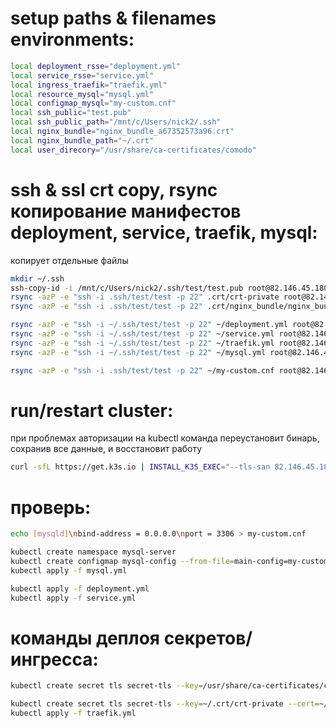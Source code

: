 # setup paths & filenames environments:
```bash
local deployment_rsse="deployment.yml"
local service_rsse="service.yml"
local ingress_traefik="traefik.yml"
local resource_mysql="mysql.yml"
local configmap_mysql="my-custom.cnf"
local ssh_public="test.pub"
local ssh_public_path="/mnt/c/Users/nick2/.ssh"
local nginx_bundle="nginx_bundle_a67352573a96.crt"
local nginx_bundle_path="~/.crt"
local user_direcory="/usr/share/ca-certificates/comodo"
```

# ssh & ssl crt copy, rsync копирование манифестов deployment, service, traefik, mysql: 
копирует отдельные файлы
```bash
mkdir ~/.ssh
ssh-copy-id -i /mnt/c/Users/nick2/.ssh/test/test.pub root@82.146.45.180
rsync -azP -e "ssh -i .ssh/test/test -p 22" .crt/crt-private root@82.146.45.180:~/.crt/crt-private
rsync -azP -e "ssh -i .ssh/test/test -p 22" .crt/nginx_bundle/nginx_bundle_* root@82.146.45.180:~/.crt/nginx_bundle/nginx_bundle_*

rsync -azP -e "ssh -i ~/.ssh/test/test -p 22" ~/deployment.yml root@82.146.45.180:~/deployment.yml
rsync -azP -e "ssh -i ~/.ssh/test/test -p 22" ~/service.yml root@82.146.45.180:~/service.yml
rsync -azP -e "ssh -i ~/.ssh/test/test -p 22" ~/traefik.yml root@82.146.45.180:~/traefik.yml
rsync -azP -e "ssh -i ~/.ssh/test/test -p 22" ~/mysql.yml root@82.146.45.180:~/mysql.yml

rsync -azP -e "ssh -i .ssh/test/test -p 22" ~/my-custom.cnf root@82.146.45.180:~/my-custom.cnf
```

# run/restart cluster: 
при проблемах авторизации на kubectl команда переустановит бинарь, сохранив все данные, и восстановит работу
```bash
curl -sfL https://get.k3s.io | INSTALL_K3S_EXEC="--tls-san 82.146.45.180" sh -
```

# проверь:
```bash
echo [mysqld]\nbind-address = 0.0.0.0\nport = 3306 > my-custom.cnf

kubectl create namespace mysql-server
kubectl create configmap mysql-config --from-file=main-config=my-custom.cnf -n default
kubectl apply -f mysql.yml

kubectl apply -f deployment.yml
kubectl apply -f service.yml
```

# команды деплоя секретов/ингресса:
```bash
kubectl create secret tls secret-tls --key=/usr/share/ca-certificates/comodo/crt-private --cert=/usr/share/ca-certificates/comodo/nginx_bundle/nginx_bundle_a67352573a96.crt
```
```bash
kubectl create secret tls secret-tls --key=~/.crt/crt-private --cert=~/.crt/nginx_bundle/nginx_bundle_a67352573a96.crt
kubectl apply -f traefik.yml
```

